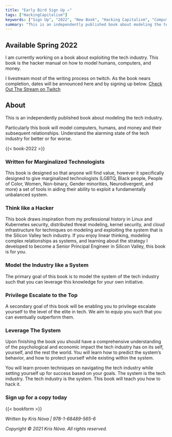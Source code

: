 ```yaml
---
title: "Early Bird Sign Up ✍"
tags: ["HackingCapitalism"]
keywords: ["Sign Up", "2022", "New Book", "Hacking Capitalism", "Computers", "Humans", "Money", "Exploiting", "Tech Industry"]
summary: "This is an independently published book about modeling the tech industry."
---
```


## Available Spring 2022

I am currently working on a book about exploiting the tech industry.
This book is the hacker manual on how to model humans, computers, and money.

I livestream most of the writing process on twitch.
As the book nears completion, dates will be announced here and by signing up below. [Check Out The Stream on Twitch](/live)

## About

This is an independently published book about modeling the tech industry.

Particularly this book will model computers, humans, and money and their
subsequent relationships.
Understand the alarming state of the tech industry for better or for worse.


{{< book-2022 >}}


### Written for Marginalized Technologists

This book is designed so that anyone will find
value, however it specifically designed to give marginalized technologists (LGBTQ, Black people, People of Color, Women, Non-binary, Gender minorities, Neurodivergent, and more)
a set of tools in aiding their ability to exploit a fundamentally
unbalanced system. 

### Think like a Hacker

This book draws inspiration from my professional history
in Linux and Kubernetes security, distributed threat modeling, kernel
security, and cloud infrastructure for techniques on modeling and
exploiting the system that is the Silicon Valley tech industry. If you
enjoy linear thinking, modeling complex relationships as systems, and
learning about the strategy I developed to become a Senior Principal
Engineer in Silicon Valley, this book is for you.

### Model the Industry like a System

The primary goal of this book is to model the system of the tech industry
such that you can leverage this knowledge for your own initiative.

### Privilege Escalate to the Top

A secondary goal of this book will be enabling you to privilege escalate
yourself to the level of the elite in tech. We aim to equip you such that
you can eventually outperform them.

### Leverage The System

Upon finishing the book you should have a comprehensive understanding of
the psychological and economic impact the tech industry has on its self,
yourself, and the rest the world. You will learn how to predict the
system’s behavior, and how to protect yourself while existing within the
system. 

You will learn proven techniques on navigating the tech industry
while setting yourself up for success based on your goals.
The system is the tech industry. The tech industry is the system. This book
will teach you how to hack it.

### Sign up for a copy today

{{< bookform >}}

_Written by Kris Nóva  |  978-1-68489-565-6_

_Copyright © 2021 Kris Nóva. All rights reserved._

